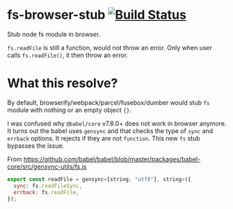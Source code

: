 # fs-browser-stub [![Build Status](https://travis-ci.org/dumberjs/fs-browser-stub.svg?branch=master)](https://travis-ci.org/dumberjs/fs-browser-stub)

Stub node fs module in browser.

`fs.readFile` is still a function, would not throw an error.
Only when user calls `fs.readFile()`, it then throw an error.

# What this resolve?

By default, browserify/webpack/parcel/fusebox/dumber would stub `fs` module with nothing or an empty object `{}`.

I was confused why `@babel/core` v7.8.0+ does not work in browser anymore. It turns out the babel uses `gensync` and that checks the type of `sync` and `errback` options. It rejects if they are not `function`.
This new `fs` stub bypasses the issue.

From https://github.com/babel/babel/blob/master/packages/babel-core/src/gensync-utils/fs.js

```js
export const readFile = gensync<[string, "utf8"], string>({
  sync: fs.readFileSync,
  errback: fs.readFile,
});
```
